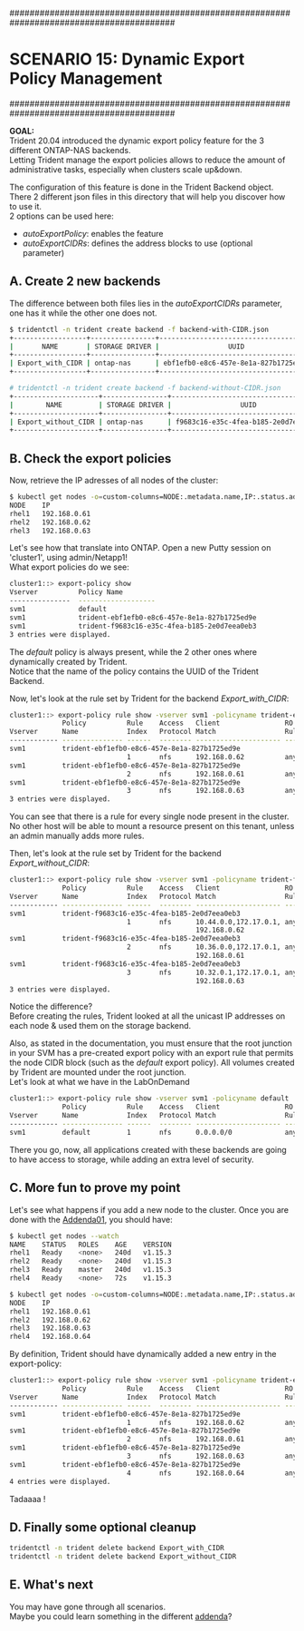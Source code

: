#########################################################################################
# SCENARIO 15: Dynamic Export Policy Management
#########################################################################################

**GOAL:**  
Trident 20.04 introduced the dynamic export policy feature for the 3 different ONTAP-NAS backends.  
Letting Trident manage the export policies allows to reduce the amount of administrative tasks, especially when clusters scale up&down.

The configuration of this feature is done in the Trident Backend object. There 2 different json files in this directory that will help you discover how to use it.  
2 options can be used here:  

- *autoExportPolicy*: enables the feature
- *autoExportCIDRs*: defines the address blocks to use (optional parameter)

## A. Create 2 new backends

The difference between both files lies in the *autoExportCIDRs* parameter, one has it while the other one does not.

```bash
$ tridentctl -n trident create backend -f backend-with-CIDR.json
+------------------+----------------+--------------------------------------+--------+---------+
|       NAME       | STORAGE DRIVER |                 UUID                 | STATE  | VOLUMES |
+------------------+----------------+--------------------------------------+--------+---------+
| Export_with_CIDR | ontap-nas      | ebf1efb0-e8c6-457e-8e1a-827b1725ed9e | online |       0 |
+------------------+----------------+--------------------------------------+--------+---------+

# tridentctl -n trident create backend -f backend-without-CIDR.json
+---------------------+----------------+--------------------------------------+--------+---------+
|        NAME         | STORAGE DRIVER |                 UUID                 | STATE  | VOLUMES |
+---------------------+----------------+--------------------------------------+--------+---------+
| Export_without_CIDR | ontap-nas      | f9683c16-e35c-4fea-b185-2e0d7eea0eb3 | online |       0 |
+---------------------+----------------+--------------------------------------+--------+---------+
```

## B. Check the export policies

Now, retrieve the IP adresses of all nodes of the cluster:

```bash
$ kubectl get nodes -o=custom-columns=NODE:.metadata.name,IP:.status.addresses[0].address
NODE    IP
rhel1   192.168.0.61
rhel2   192.168.0.62
rhel3   192.168.0.63
```

Let's see how that translate into ONTAP. Open a new Putty session on 'cluster1', using admin/Netapp1!  
What export policies do we see:

```bash
cluster1::> export-policy show
Vserver          Policy Name
---------------  -------------------
svm1             default
svm1             trident-ebf1efb0-e8c6-457e-8e1a-827b1725ed9e
svm1             trident-f9683c16-e35c-4fea-b185-2e0d7eea0eb3
3 entries were displayed.
```

The _default_ policy is always present, while the 2 other ones where dynamically created by Trident.  
Notice that the name of the policy contains the UUID of the Trident Backend.  

Now, let's look at the rule set by Trident for the backend _Export_with_CIDR_:  

```bash
cluster1::> export-policy rule show -vserver svm1 -policyname trident-ebf1efb0-e8c6-457e-8e1a-827b1725ed9e
             Policy          Rule    Access   Client                RO
Vserver      Name            Index   Protocol Match                 Rule
------------ --------------- ------  -------- --------------------- ---------
svm1         trident-ebf1efb0-e8c6-457e-8e1a-827b1725ed9e
                             1       nfs      192.168.0.62          any
svm1         trident-ebf1efb0-e8c6-457e-8e1a-827b1725ed9e
                             2       nfs      192.168.0.61          any
svm1         trident-ebf1efb0-e8c6-457e-8e1a-827b1725ed9e
                             3       nfs      192.168.0.63          any
3 entries were displayed.
```

You can see that there is a rule for every single node present in the cluster. No other host will be able to mount a resource present on this tenant, unless an admin manually adds more rules.  

Then, let's look at the rule set by Trident for the backend _Export_without_CIDR_:

```bash
cluster1::> export-policy rule show -vserver svm1 -policyname trident-f9683c16-e35c-4fea-b185-2e0d7eea0eb3
             Policy          Rule    Access   Client                RO
Vserver      Name            Index   Protocol Match                 Rule
------------ --------------- ------  -------- --------------------- ---------
svm1         trident-f9683c16-e35c-4fea-b185-2e0d7eea0eb3
                             1       nfs      10.44.0.0,172.17.0.1, any
                                              192.168.0.62
svm1         trident-f9683c16-e35c-4fea-b185-2e0d7eea0eb3
                             2       nfs      10.36.0.0,172.17.0.1, any
                                              192.168.0.61
svm1         trident-f9683c16-e35c-4fea-b185-2e0d7eea0eb3
                             3       nfs      10.32.0.1,172.17.0.1, any
                                              192.168.0.63
3 entries were displayed.
```

Notice the difference?  
Before creating the rules, Trident looked at all the unicast IP addresses on each node & used them on the storage backend.  

Also, as stated in the documentation, you must ensure that the root junction in your SVM has a pre-created export policy with an export rule that permits the node CIDR block (such as the *default* export policy). All volumes created by Trident are mounted under the root junction.  
Let's look at what we have in the LabOnDemand

```bash
cluster1::> export-policy rule show -vserver svm1 -policyname default
             Policy          Rule    Access   Client                RO
Vserver      Name            Index   Protocol Match                 Rule
------------ --------------- ------  -------- --------------------- ---------
svm1         default         1       nfs      0.0.0.0/0             any
```

There you go, now, all applications created with these backends are going to have access to storage, while adding an extra level of security.

## C. More fun to prove my point

Let's see what happens if you add a new node to the cluster.
Once you are done with the [Addenda01](../../Addendum/Addenda01), you should have:

```bash
$ kubectl get nodes --watch
NAME    STATUS   ROLES    AGE    VERSION
rhel1   Ready    <none>   240d   v1.15.3
rhel2   Ready    <none>   240d   v1.15.3
rhel3   Ready    master   240d   v1.15.3
rhel4   Ready    <none>   72s    v1.15.3

$ kubectl get nodes -o=custom-columns=NODE:.metadata.name,IP:.status.addresses[0].address
NODE    IP
rhel1   192.168.0.61
rhel2   192.168.0.62
rhel3   192.168.0.63
rhel4   192.168.0.64
```

By definition, Trident should have dynamically added a new entry in the export-policy:

```bash
cluster1::> export-policy rule show -vserver svm1 -policyname trident-ebf1efb0-e8c6-457e-8e1a-827b1725ed9e
             Policy          Rule    Access   Client                RO
Vserver      Name            Index   Protocol Match                 Rule
------------ --------------- ------  -------- --------------------- ---------
svm1         trident-ebf1efb0-e8c6-457e-8e1a-827b1725ed9e
                             1       nfs      192.168.0.62          any
svm1         trident-ebf1efb0-e8c6-457e-8e1a-827b1725ed9e
                             2       nfs      192.168.0.61          any
svm1         trident-ebf1efb0-e8c6-457e-8e1a-827b1725ed9e
                             3       nfs      192.168.0.63          any
svm1         trident-ebf1efb0-e8c6-457e-8e1a-827b1725ed9e
                             4       nfs      192.168.0.64          any
4 entries were displayed.
```

Tadaaaa !

## D. Finally some optional cleanup

```bash
tridentctl -n trident delete backend Export_with_CIDR
tridentctl -n trident delete backend Export_without_CIDR
```

## E. What's next

You may have gone through all scenarios.  
Maybe you could learn something in the different [addenda](https://github.com/YvosOnTheHub/LabNetApp)?
